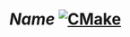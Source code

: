 # $Name$ [![CMake](https://img.shields.io/github/actions/workflow/status/kiddersmxj/$name$/cmake.yml?style=for-the-badge)](https://github.com/kiddersmxj/$name$/actions/workflows/cmake.yml)
